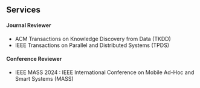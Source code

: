 ## Services

#### Journal Reviewer

- ACM Transactions on Knowledge Discovery from Data (TKDD) 
- IEEE Transactions on Parallel and Distributed Systems (TPDS)

#### Conference Reviewer

- IEEE MASS 2024 : IEEE International Conference on Mobile Ad-Hoc and Smart Systems (MASS)
  
